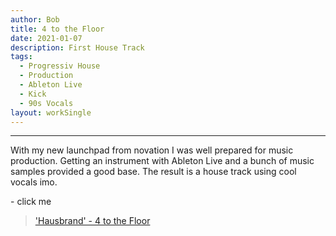 ```yaml
---
author: Bob
title: 4 to the Floor
date: 2021-01-07
description: First House Track
tags:
  - Progressiv House
  - Production
  - Ableton Live
  - Kick
  - 90s Vocals
layout: workSingle
---
```

- - -

With my new launchpad from novation I was well prepared for music production. Getting an instrument with Ableton Live and a bunch of music samples provided a good base. The result is a house track using cool vocals imo.

\- click me

> ['Hausbrand' - 4 to the Floor](https://soundcloud.com/haus_brand/4-to-the-floor-master2/s-8GbREkWWrEO)